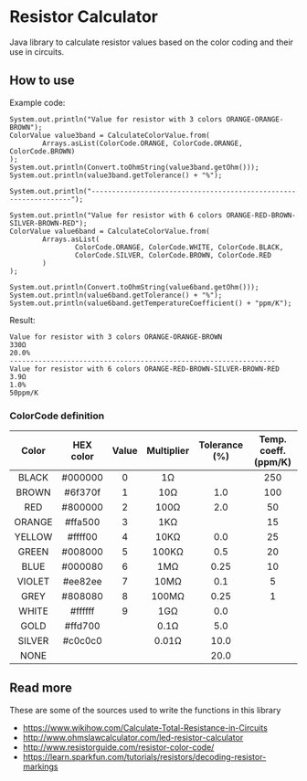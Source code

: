 # Resistor Calculator
Java library to calculate resistor values based on the color coding and their use in circuits.

## How to use

Example code:

```
System.out.println("Value for resistor with 3 colors ORANGE-ORANGE-BROWN");
ColorValue value3band = CalculateColorValue.from(
        Arrays.asList(ColorCode.ORANGE, ColorCode.ORANGE, ColorCode.BROWN)
);
System.out.println(Convert.toOhmString(value3band.getOhm()));
System.out.println(value3band.getTolerance() + "%");

System.out.println("-----------------------------------------------------------------");

System.out.println("Value for resistor with 6 colors ORANGE-RED-BROWN-SILVER-BROWN-RED");
ColorValue value6band = CalculateColorValue.from(
        Arrays.asList(
                ColorCode.ORANGE, ColorCode.WHITE, ColorCode.BLACK,
                ColorCode.SILVER, ColorCode.BROWN, ColorCode.RED
        )
);

System.out.println(Convert.toOhmString(value6band.getOhm()));
System.out.println(value6band.getTolerance() + "%");
System.out.println(value6band.getTemperatureCoefficient() + "ppm/K");
```

Result:

```
Value for resistor with 3 colors ORANGE-ORANGE-BROWN
330Ω
20.0%
-----------------------------------------------------------------
Value for resistor with 6 colors ORANGE-RED-BROWN-SILVER-BROWN-RED
3.9Ω
1.0%
50ppm/K
```

### ColorCode definition

| Color | HEX color | Value | Multiplier | Tolerance (%) | Temp. coeff. (ppm/K) |
| :---: | :---: | :---: | :---: | :---: | :---: |
| BLACK | #000000 | 0 | 1Ω |  | 250 |
| BROWN | #6f370f | 1 | 10Ω | 1.0 | 100 |
| RED | #800000 | 2 | 100Ω | 2.0 | 50 |
| ORANGE | #ffa500 | 3 | 1KΩ |  | 15 |
| YELLOW | #ffff00 | 4 | 10KΩ | 0.0 | 25 |
| GREEN | #008000 | 5 | 100KΩ | 0.5 | 20 |
| BLUE | #000080 | 6 | 1MΩ | 0.25 | 10 |
| VIOLET | #ee82ee | 7 | 10MΩ | 0.1 | 5 |
| GREY | #808080 | 8 | 100MΩ | 0.25 | 1 |
| WHITE | #ffffff | 9 | 1GΩ | 0.0 |  |
| GOLD | #ffd700 |  | 0.1Ω | 5.0 |  |
| SILVER | #c0c0c0 |  | 0.01Ω | 10.0 |  |
| NONE |  |  |  | 20.0 |  |

## Read more
These are some of the sources used to write the functions in this library
* https://www.wikihow.com/Calculate-Total-Resistance-in-Circuits
* http://www.ohmslawcalculator.com/led-resistor-calculator
* http://www.resistorguide.com/resistor-color-code/
* https://learn.sparkfun.com/tutorials/resistors/decoding-resistor-markings